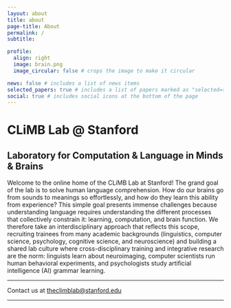 ```yaml
---
layout: about
title: about
page-title: About
permalink: /
subtitle: 

profile:
  align: right
  image: brain.png
  image_circular: false # crops the image to make it circular

news: false # includes a list of news items
selected_papers: true # includes a list of papers marked as "selected={true}"
social: true # includes social icons at the bottom of the page
---
```


# CLiMB Lab @ Stanford
## Laboratory for Computation & Language in Minds & Brains

Welcome to the online home of the CLiMB Lab at Stanford! 
The grand goal of the lab is to solve human language comprehension. How do our brains go from sounds to
meanings so effortlessly, and how do they learn this ability from experience? This simple goal presents
immense challenges because understanding language requires understanding the different processes that collectively
constrain it: learning, computation, and brain function. We therefore take an interdisciplinary approach that 
reflects this scope, recruiting trainees from many academic backgrounds (linguistics, computer science, 
psychology, cognitive science, and neuroscience) and building a shared lab culture where cross-disciplinary 
training and integrative research are the norm: linguists learn about neuroimaging, computer scientists 
run human behavioral experiments, and psychologists study artificial intelligence (AI) grammar learning.


---

Contact us at <i class="fa fa-envelope"></i> 
<a href= "mailto:theclimblab@stanford.edu">theclimblab@stanford.edu</a>

--- 
